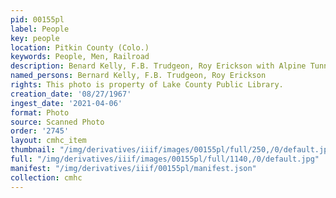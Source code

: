 ```yaml
---
pid: 00155pl
label: People
key: people
location: Pitkin County (Colo.)
keywords: People, Men, Railroad
description: Benard Kelly, F.B. Trudgeon, Roy Erickson with Alpine Tunnel Marker
named_persons: Bernard Kelly, F.B. Trudgeon, Roy Erickson
rights: This photo is property of Lake County Public Library.
creation_date: '08/27/1967'
ingest_date: '2021-04-06'
format: Photo
source: Scanned Photo
order: '2745'
layout: cmhc_item
thumbnail: "/img/derivatives/iiif/images/00155pl/full/250,/0/default.jpg"
full: "/img/derivatives/iiif/images/00155pl/full/1140,/0/default.jpg"
manifest: "/img/derivatives/iiif/00155pl/manifest.json"
collection: cmhc
---
```

